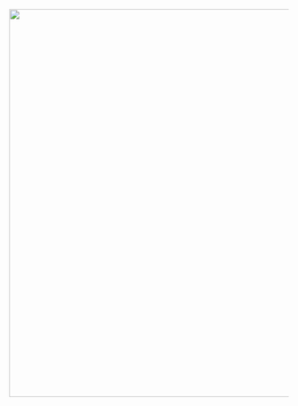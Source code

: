 <img src=https://user-images.githubusercontent.com/56110972/103418490-3a675d00-4bd2-11eb-8866-a2377e8e70ff.jpg width=700>
